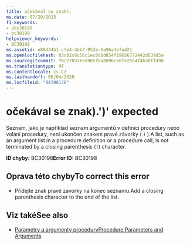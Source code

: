 ```yaml
---
title: očekával se znak).
ms.date: 07/20/2015
f1_keywords:
- vbc30198
- bc30198
helpviewer_keywords:
- BC30198
ms.assetid: e80434b1-cfe4-4bb7-952e-6a96a3e7ad21
ms.openlocfilehash: 83c02c6c56c1ec8dbd854f19656772442d639d5a
ms.sourcegitcommit: f8c270376ed905f6a8896ce0fe25b4f4b38ff498
ms.translationtype: MT
ms.contentlocale: cs-CZ
ms.lasthandoff: 06/04/2020
ms.locfileid: "84398178"
---
```

# <a name="-expected"></a><span data-ttu-id="88caa-102">očekával se znak).</span><span class="sxs-lookup"><span data-stu-id="88caa-102">')' expected</span></span>
<span data-ttu-id="88caa-103">Seznam, jako je například seznam argumentů v definici procedury nebo volání procedury, není ukončen znakem pravé závorky ( `)` ).</span><span class="sxs-lookup"><span data-stu-id="88caa-103">A list, such as an argument list in a procedure definition or a procedure call, is not terminated by a closing parenthesis (`)`) character.</span></span>  
  
 <span data-ttu-id="88caa-104">**ID chyby:** BC30198</span><span class="sxs-lookup"><span data-stu-id="88caa-104">**Error ID:** BC30198</span></span>  
  
## <a name="to-correct-this-error"></a><span data-ttu-id="88caa-105">Oprava této chyby</span><span class="sxs-lookup"><span data-stu-id="88caa-105">To correct this error</span></span>  
  
- <span data-ttu-id="88caa-106">Přidejte znak pravé závorky na konec seznamu.</span><span class="sxs-lookup"><span data-stu-id="88caa-106">Add a closing parenthesis character to the end of the list.</span></span>  
  
## <a name="see-also"></a><span data-ttu-id="88caa-107">Viz také</span><span class="sxs-lookup"><span data-stu-id="88caa-107">See also</span></span>

- [<span data-ttu-id="88caa-108">Parametry a argumenty procedury</span><span class="sxs-lookup"><span data-stu-id="88caa-108">Procedure Parameters and Arguments</span></span>](../programming-guide/language-features/procedures/procedure-parameters-and-arguments.md)
